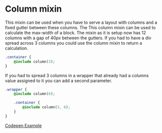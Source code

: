 # Column mixin
This mixin can be used when you have to serve a layout with columns and a fixed gutter between these columns. The
This column mixin can be used to calculate the max-width of a block. The mixin as it is setup now has 12 columns with a gap of 40px between the gutters. If you had to have a div spread across 3 columns you could use the column mixin to return a calculation.

```css
.container {
    @include column(3);
}
```

If you had to spread 3 columns in a wrapper that already had a columns value assigned to it you can add a second parameter.

```css
.wrapper {
    @include column(6);

    .container {
        @include column(3, 6);
    }
}
```

[Codepen Example](https://codepen.io/pigeonfresh/pen/MBRvLL)